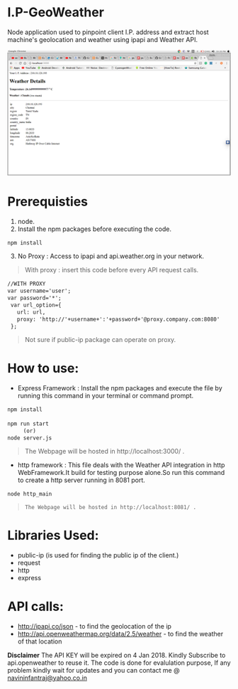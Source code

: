 # I.P-GeoWeather
Node application used to  pinpoint client I.P. address and extract host machine's geolocation and weather using ipapi and Weather API. 

![alt text](https://github.com/navinthenapster/I.P-GeoWeather/blob/master/image.png)

# Prerequisties
1. node.
2. Install the npm packages before executing the code.
```
npm install
```
3. No Proxy : Access to ipapi and api.weather.org in your network.
  > With proxy : insert this code before every API request calls. 
  
```
//WITH PROXY
var username='user';
var password='*';
 var url_option={
   url: url,
   proxy: 'http://'+username+':'+password+'@proxy.company.com:8080'
 };
```
> Not sure if public-ip package can operate on proxy.


# How to use:
 * Express Framework : Install the npm packages and execute the file by running this command in your terminal or command prompt.
 
 ``` 
 npm install 
 
 npm run start  
      (or)    
 node server.js
   ```
      
 > The Webpage will be hosted in http://localhost:3000/ .
 
  * http framework : This file deals with the Weather API integration in http WebFramework.It build for testing purpose alone.So run this command to create a http server running in 8081 port.     
          
  ```
  node http_main
  ```
      
   >     The Webpage will be hosted in http://localhost:8081/ .
  
 
  

 
 
# Libraries Used:
* public-ip (is used for finding the public ip of the client.)
* request
* http
* express

# API calls:
* http://ipapi.co/json - to find the geolocation of the ip
* http://api.openweathermap.org/data/2.5/weather - to find the weather of that location

**Disclaimer**
   The API KEY will be expired on 4 Jan 2018. Kindly Subscribe to api.openweather to reuse it. The code is done for evalulation purpose, If any problem kindly wait for updates and you can contact me @ navininfantraj@yahoo.co.in

